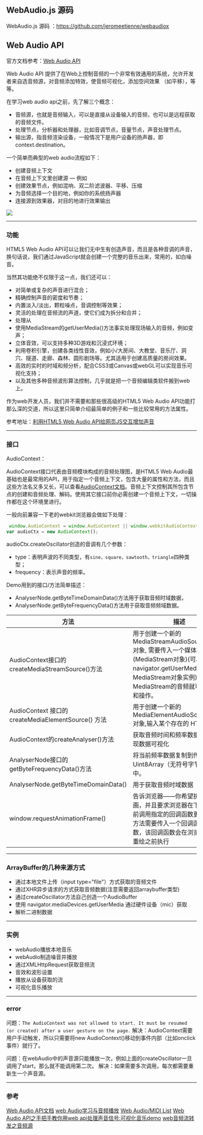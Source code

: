 


## WebAudio.js 源码 

WebAudio.js 源码 ：https://github.com/jeromeetienne/webaudiox

## Web Audio API


官方文档参考：[Web Audio API](https://developer.mozilla.org/zh-CN/docs/Web/API/Web_Audio_API)

Web Audio API 提供了在Web上控制音频的一个非常有效通用的系统，允许开发者来自选音频源，对音频添加特效，使音频可视化，添加空间效果 （如平移），等等。

在学习web audio api之前，先了解三个概念：

- 音频源，也就是音频输入，可以是直接从设备输入的音频，也可以是远程获取的音频文件。
- 处理节点，分析器和处理器，比如音调节点，音量节点，声音处理节点。
- 输出源，指音频渲染设备，一般情况下是用户设备的扬声器，即context.destination。


一个简单而典型的web audio流程如下：

- 创建音频上下文
- 在音频上下文里创建源 — 例如 <audio>, 振荡器, 流
- 创建效果节点，例如混响、双二阶滤波器、平移、压缩
- 为音频选择一个目的地，例如你的系统扬声器
- 连接源到效果器，对目的地进行效果输出

![](https://mdn.mozillademos.org/files/12241/webaudioAPI_en.svg)

---
### 功能

HTML5 Web Audio API可以让我们无中生有创造声音，而且是各种音调的声音，换句话说，我们通过JavaScript就会创建一个完整的音乐出来，常用的，如白噪音。

当然其功能绝不仅限于这一点，我们还可以：

- 对简单或复杂的声音进行混合；
- 精确控制声音的密度和节奏；
- 内置淡入/淡出，颗粒噪点，音调控制等效果；
- 灵活的处理在音频流的声道，使它们成为拆分和合并；
- 处理从<audio>音频或<video>视频的媒体元素的音频源；
- 使用MediaStream的getUserMedia()方法事实处理现场输入的音频，例如变声；
- 立体音效，可以支持多种3D游戏和沉浸式环境；
- 利用卷积引擎，创建各类线性音效，例如小/大房间、大教堂、音乐厅、洞穴、隧道、走廊、森林、圆形剧场等。尤其适用于创建高质量的房间效果。
- 高效的实时的时域和频分析，配合CSS3或Canvas或webGL可以实现音乐可视化支持；
- 以及其他多种音频波形算法控制，几乎就是把一个音频编辑类软件搬到web上。

作为web开发人员，我们并不需要和那些很高级的HTML5 Web Audio API功能打那么深的交道，所以这里只简单介绍最简单的例子和一些比较常用的方法属性。

参考地址：[利用HTML5 Web Audio API给网页JS交互增加声音](https://www.cnblogs.com/xy2c/p/7501327.html)


---
### 接口

AudioContext：

AudioContext接口代表由音频模块构成的音频处理图，是HTML5 Web Audio最基础也是最常用的API，用于指定一个音频上下文，包含大量的属性和方法，而且这些方法名又多又长，可以查看[Audio​Context文档](https://developer.mozilla.org/zh-CN/docs/Web/API/AudioContext)。音频上下文控制其所包含节点的创建和音频处理、解码。使用其它接口前你必需创建一个音频上下文，一切操作都在这个环境里进行。

一般向前兼容一下老的webkit浏览器会做如下处理：
```javascript
 window.AudioContext = window.AudioContext || window.webkitAudioContext;
var audioCtx = new AudioContext();
```


audioCtx.createOscillator创造的音调有几个参数：

- type：表明声波的不同类型，有`sine，square，sawtooth，triangle`四种类型；
- frequency：表示声音的频率。



Demo用到的接口/方法简单描述：

- AnalyserNode.getByteTimeDomainData()方法用于获取音频时域数据，
- AnalyserNode.getByteFrequencyData()方法用于获取音频频域数据。

|               方法                |                        描述                  | 
| --------------------------------- | -------------------------------------------- |
|AudioContext接口的createMediaStreamSource()方法| 用于创建一个新的MediaStreamAudioSourceNode 对象, 需要传入一个媒体流对象(MediaStream对象)(可以从 navigator.getUserMedia 获得MediaStream对象实例), 然后来自MediaStream的音频就可以被播放和操作。|
|AudioContext 接口的 createMediaElementSource() 方法| 用于创建一个新的 MediaElementAudioSourceNode 对象,输入某个存在的 HTML <audio> or <video> 元素, 对应的音频即可被播放或者修改.|
|AudioContext的createAnalyser()方法             |  获取音频时间和频率数据，以及实现数据可视化    |
|AnalyserNode接口的getByteFrequencyData()方法   |  将当前频率数据复制到传入的Uint8Array（无符号字节数组）中。    |
|  AnalyserNode.getByteTimeDomainData() |  用于获取音频时域数据 |
|window.requestAnimationFrame()     |   告诉浏览器——你希望执行一个动画，并且要求浏览器在下次重绘之前调用指定的回调函数更新动画该方法需要传入一个回调函数作为参数，该回调函数会在浏览器下一次重绘之前执行   |


---
### ArrayBuffer的几种来源方式

- 通过本地文件上传（input type="file"）方式获取的音频文件
- 通过XHR异步请求的方式获取音频数据(注意需要返回arraybuffer类型)
- 通过createOscillator方法自己创造一个AudioBuffer
- 使用 navigator.mediaDevices.getUserMedia 通过硬件设备（mic）获取
- 解析二进制数据


---
### 实例

- webAudio播放本地音乐
- webAudio制造噪音并播放
- 通过XMLHttpRequest获取音频流
- 音效和波形设置
- 播放从设备获取的流
- 可视化音乐播放

---
### error

问题：`The AudioContext was not allowed to start. It must be resumed (or created) after a user gesture on the page.`
解决：AudioContext需要用户手动触发，所以只需要将new AudioContext()移动到事件内部（比如onclick事件）就行了。

问题：在webAudio中的声音源只能播放一次，例如上面的createOscillator一旦调用了start，那么就不能调用第二次。
解决：如果需要多次调用，每次都需要重新生一个声音源。


---
### 参考

[Web Audio API文档](https://developer.mozilla.org/zh-CN/docs/Web/API/Web_Audio_API)
[web Audio学习与音频播放](http://www.zhuyuntao.cn/2019/04/08/web-audio%E5%AD%A6%E4%B9%A0%E4%B8%8E%E9%9F%B3%E9%A2%91%E6%92%AD%E6%94%BE/)
[Web Audio/MIDI List](http://webaudio.github.io/demo-list/)
[Web Audio API之手把手教你用web api处理声音信号:可视化音乐demo](https://www.cnblogs.com/gabrielchen/p/5078760.html)
[web音频流转发之音频源](https://segmentfault.com/a/1190000011353930)
